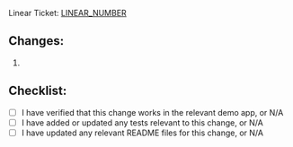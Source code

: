 Linear Ticket: [LINEAR_NUMBER](https://linear.app/stytch/issue/YOUR_TICKET)

## Changes:

1. 

## Checklist:
- [ ] I have verified that this change works in the relevant demo app, or N/A
- [ ] I have added or updated any tests relevant to this change, or N/A
- [ ] I have updated any relevant README files for this change, or N/A
